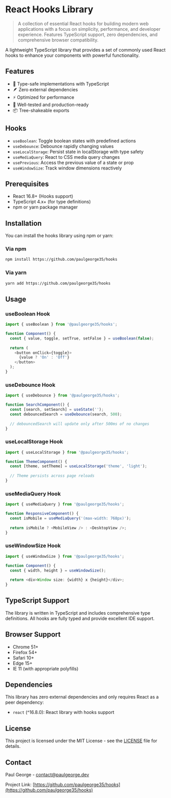 # React Hooks Library

> A collection of essential React hooks for building modern web applications with a focus on simplicity, performance, and developer experience.
> Features TypeScript support, zero dependencies, and comprehensive browser compatibility.

A lightweight TypeScript library that provides a set of commonly used React hooks to enhance your components with powerful functionality.

## Features

- 🎯 Type-safe implementations with TypeScript
- 🪶 Zero external dependencies
- ⚡️ Optimized for performance
- 🧪 Well-tested and production-ready
- 📦 Tree-shakeable exports

## Hooks

- `useBoolean`: Toggle boolean states with predefined actions
- `useDebounce`: Debounce rapidly changing values
- `useLocalStorage`: Persist state in localStorage with type safety
- `useMediaQuery`: React to CSS media query changes
- `usePrevious`: Access the previous value of a state or prop
- `useWindowSize`: Track window dimensions reactively

## Prerequisites

- React 16.8+ (Hooks support)
- TypeScript 4.x+ (for type definitions)
- npm or yarn package manager

## Installation

You can install the hooks library using npm or yarn:

### Via npm

```bash
npm install https://github.com/paulgeorge35/hooks
```

### Via yarn

```bash
yarn add https://github.com/paulgeorge35/hooks
```

## Usage

### useBoolean Hook

```typescript
import { useBoolean } from '@paulgeorge35/hooks';

function Component() {
  const { value, toggle, setTrue, setFalse } = useBoolean(false);
  
  return (
    <button onClick={toggle}>
      {value ? 'On' : 'Off'}
    </button>
  );
}
```

### useDebounce Hook

```typescript
import { useDebounce } from '@paulgeorge35/hooks';

function SearchComponent() {
  const [search, setSearch] = useState('');
  const debouncedSearch = useDebounce(search, 500);
  
  // debouncedSearch will update only after 500ms of no changes
}
```

### useLocalStorage Hook

```typescript
import { useLocalStorage } from '@paulgeorge35/hooks';

function ThemeComponent() {
  const [theme, setTheme] = useLocalStorage('theme', 'light');
  
  // Theme persists across page reloads
}
```

### useMediaQuery Hook

```typescript
import { useMediaQuery } from '@paulgeorge35/hooks';

function ResponsiveComponent() {
  const isMobile = useMediaQuery('(max-width: 768px)');
  
  return isMobile ? <MobileView /> : <DesktopView />;
}
```

### useWindowSize Hook

```typescript
import { useWindowSize } from '@paulgeorge35/hooks';

function Component() {
  const { width, height } = useWindowSize();
  
  return <div>Window size: {width} x {height}</div>;
}
```

## TypeScript Support

The library is written in TypeScript and includes comprehensive type definitions. All hooks are fully typed and provide excellent IDE support.

## Browser Support

- Chrome 51+
- Firefox 54+
- Safari 10+
- Edge 15+
- IE 11 (with appropriate polyfills)

## Dependencies

This library has zero external dependencies and only requires React as a peer dependency:
- `react` (^16.8.0): React library with hooks support

## License

This project is licensed under the MIT License - see the [LICENSE](LICENSE) file for details.

## Contact

Paul George - contact@paulgeorge.dev

Project Link: [https://github.com/paulgeorge35/hooks](https://github.com/paulgeorge35/hooks)
